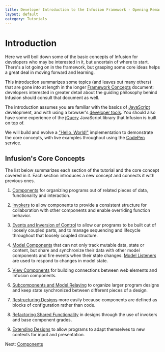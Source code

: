```yaml
---
title: Developer Introduction to the Infusion Framework - Opening Remarks
layout: default
category: Tutorials
---
```


<!-- _This page is still under construction. An archived version can be found on the
[Developer Introduction to the Infusion Framework](http://wiki.fluidproject.org/display/docs/Developer+Introduction+to+Infusion+Framework)
page of the [Infusion Documentation wiki](http://wiki.fluidproject.org/display/docs/Infusion+Documentation)._ -->

# Introduction

Here we will boil down some of the basic concepts of Infusion for developers who may be interested in it, but uncertain of where to start. There's a lot going on in the framework, but grasping some core ideas helps a great deal in moving forward and learning.

This introduction summarizes some topics (and leaves out many others) that are gone into at length in the longer [Framework Concepts](/infusion/development/FrameworkConcepts.md) document; developers interested in greater detail about the guiding philosophy behind Infusion should consult that document as well.

The introduction assumes you are familiar with the basics of [JavaScript](https://developer.mozilla.org/en-US/docs/Learn/JavaScript) development, and with using a browser's [developer tools](https://developer.mozilla.org/en-US/docs/Learn/Common_questions/What_are_browser_developer_tools). You should also have some experience of the [jQuery](https://jquery.com/) JavaScript library that Infusion is built on top of.

We will build and evolve a ["Hello, World!"](https://en.wikipedia.org/wiki/%22Hello,_World!%22_program) implementation to demonstrate the core concepts, with live examples throughout using the [CodePen](http://codepen.io/) service.

<!-- Todo
## Why Infusion
-->

## Infusion's Core Concepts

The list below summarizes each section of the tutorial and the core concept covered in it. Each section introduces a new concept and connects it with previous ones.

1. [Components](/tutorial-developerIntroduction/DeveloperIntroductionToInfusionFramework-Components.html) for organizing programs out of related pieces of data, functionality and interaction.

2. [Invokers](/tutorial-developerIntroduction/DeveloperIntroductionToInfusionFramework-Invokers.html) to allow components to provide a consistent structure for collaboration with other components and enable overriding function behavior.

3. [Events and Inversion of Control](/tutorial-developerIntroduction/DeveloperIntroductionToInfusionFramework-EventsAndInversionOfControl.html) to allow our programs to be built out of loosely coupled parts, and to manage sequencing and lifecycle throughout that loosely coupled structure.

4. [Model Components](/tutorial-developerIntroduction/DeveloperIntroductionToInfusionFramework-ModelsAndModelComponents.html) that can not only track mutable data, state or content, but share and synchronize their data with other model components and fire events when their state changes. [Model Listeners](/tutorial-developerIntroduction/DeveloperIntroductionToInfusionFramework-ListeningToModelChanges.html) are used to respond to changes in model state.

5. [View Components](/tutorial-developerIntroduction/DeveloperIntroductionToInfusionFramework-ViewsAndViewComponents.html) for building connections between web elements and Infusion components.

6. [Subcomponents and Model Relaying](/tutorial-developerIntroduction/DeveloperIntroductionToInfusionFramework-SubcomponentsAndModelRelaying.html) to organize larger program designs and keep state synchronized between different pieces of a design.

7. [Restructuring Designs](/tutorial-developerIntroduction/DeveloperIntroductionToInfusionFramework-RestructuringComponents.md) more easily because components are defined as blocks of configuration rather than code.

8. [Refactoring Shared Functionality](/tutorial-developerIntroduction/DeveloperIntroductionToInfusionFramework-OverridingInvokersAndRefactoring.html) in designs through the use of invokers and base component grades.

9. [Extending Designs](/tutorial-developerIntroduction/DeveloperIntroductionToInfusionFramework-ExtendingDesignsWithExistingComponents.md) to allow programs to adapt themselves to new contexts for input and presentation.

Next: [Components](/tutorial-developerIntroduction/DeveloperIntroductionToInfusionFramework-Components.html)
